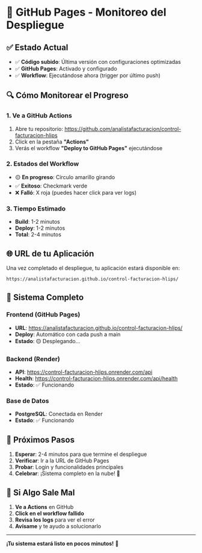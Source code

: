 # 🚀 GitHub Pages - Monitoreo del Despliegue

## ✅ Estado Actual
- ✅ **Código subido**: Última versión con configuraciones optimizadas
- ✅ **GitHub Pages**: Activado y configurado
- ✅ **Workflow**: Ejecutándose ahora (trigger por último push)

## 🔍 Cómo Monitorear el Progreso

### 1. Ve a GitHub Actions
1. Abre tu repositorio: https://github.com/analistafacturacion/control-facturacion-hlips
2. Click en la pestaña **"Actions"**
3. Verás el workflow **"Deploy to GitHub Pages"** ejecutándose

### 2. Estados del Workflow
- 🟡 **En progreso**: Círculo amarillo girando
- ✅ **Exitoso**: Checkmark verde
- ❌ **Falló**: X roja (puedes hacer click para ver logs)

### 3. Tiempo Estimado
- **Build**: 1-2 minutos
- **Deploy**: 1-2 minutos  
- **Total**: 2-4 minutos

## 🌐 URL de tu Aplicación

Una vez completado el despliegue, tu aplicación estará disponible en:
```
https://analistafacturacion.github.io/control-facturacion-hlips/
```

## 🔧 Sistema Completo

### Frontend (GitHub Pages)
- **URL**: https://analistafacturacion.github.io/control-facturacion-hlips/
- **Deploy**: Automático con cada push a main
- **Estado**: 🟡 Desplegando...

### Backend (Render)
- **API**: https://control-facturacion-hlips.onrender.com/api
- **Health**: https://control-facturacion-hlips.onrender.com/api/health
- **Estado**: ✅ Funcionando

### Base de Datos
- **PostgreSQL**: Conectada en Render
- **Estado**: ✅ Funcionando

## 📱 Próximos Pasos

1. **Esperar**: 2-4 minutos para que termine el despliegue
2. **Verificar**: Ir a la URL de GitHub Pages
3. **Probar**: Login y funcionalidades principales
4. **Celebrar**: ¡Sistema completo en la nube! 🎉

## 🚨 Si Algo Sale Mal

1. **Ve a Actions** en GitHub
2. **Click en el workflow fallido**
3. **Revisa los logs** para ver el error
4. **Avísame** y te ayudo a solucionarlo

---

**¡Tu sistema estará listo en pocos minutos!** 🚀
